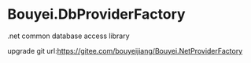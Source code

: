 # Bouyei.DbProviderFactory
.net common database access library

upgrade git url:https://gitee.com/bouyeijiang/Bouyei.NetProviderFactory
